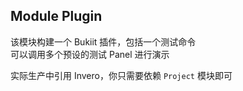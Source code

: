 ## Module Plugin

该模块构建一个 Bukiit 插件，包括一个测试命令  
可以调用多个预设的测试 Panel 进行演示

实际生产中引用 Invero，你只需要依赖 `Project` 模块即可